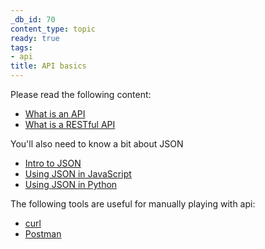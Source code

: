 ```yaml
---
_db_id: 70
content_type: topic
ready: true
tags:
- api
title: API basics
---
```


Please read the following content:

- [What is an API](https://medium.freecodecamp.org/what-is-an-api-in-english-please-b880a3214a82)
- [What is a RESTful API](https://searchmicroservices.techtarget.com/definition/RESTful-API)

You'll also need to know a bit about JSON

- [Intro to JSON](https://www.digitalocean.com/community/tutorials/an-introduction-to-json)
- [Using JSON in JavaScript](https://www.w3schools.com/js/js_json_intro.asp)
- [Using JSON in Python](https://www.w3schools.com/python/python_json.asp)

The following tools are useful for manually playing with api:

- [curl](https://quickleft.com/blog/command-line-tutorials-curl/)
- [Postman](https://www.getpostman.com/postman)